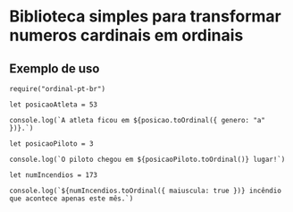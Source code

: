 # Biblioteca simples para transformar numeros cardinais em ordinais

## Exemplo de uso
```
require("ordinal-pt-br")

let posicaoAtleta = 53

console.log(`A atleta ficou em ${posicao.toOrdinal({ genero: "a" })}.`)

let posicaoPiloto = 3

console.log(`O piloto chegou em ${posicaoPiloto.toOrdinal()} lugar!`)

let numIncendios = 173

console.log(`${numIncendios.toOrdinal({ maiuscula: true })} incêndio que acontece apenas este mês.`)
```